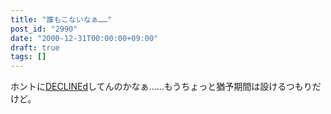```yaml
---
title: "誰もこないなぁ……"
post_id: "2990"
date: "2000-12-31T00:00:00+09:00"
draft: true
tags: []
---
```



ホントに[DECLINEd](https://danmaq.com/tag/declined)してんのかなぁ……もうちょっと猶予期間は設けるつもりだけど。
